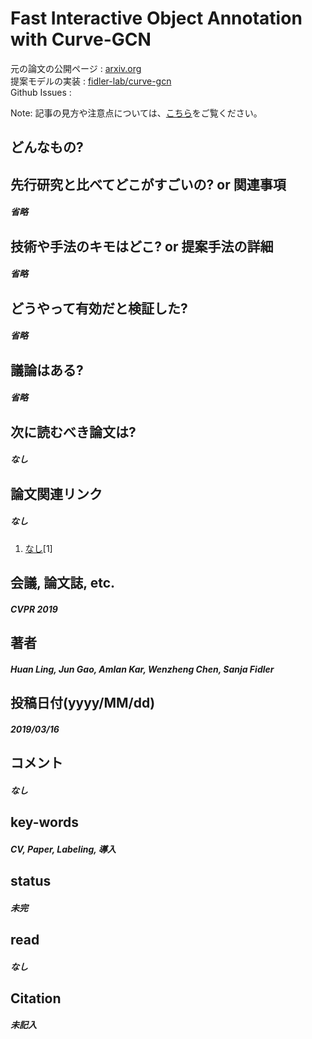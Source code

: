 # Fast Interactive Object Annotation with Curve-GCN

元の論文の公開ページ : [arxiv.org](https://arxiv.org/abs/1903.06874)  
提案モデルの実装 : [fidler-lab/curve-gcn](https://github.com/fidler-lab/curve-gcn)  
Github Issues : []()  

Note: 記事の見方や注意点については、[こちら](/)をご覧ください。

## どんなもの?

## 先行研究と比べてどこがすごいの? or 関連事項
##### 省略

## 技術や手法のキモはどこ? or 提案手法の詳細
##### 省略

## どうやって有効だと検証した?
##### 省略

## 議論はある?
##### 省略

## 次に読むべき論文は?
##### なし

## 論文関連リンク
##### なし
1. [なし]()[1]

## 会議, 論文誌, etc.
##### CVPR 2019

## 著者
##### Huan Ling, Jun Gao, Amlan Kar, Wenzheng Chen, Sanja Fidler

## 投稿日付(yyyy/MM/dd)
##### 2019/03/16

## コメント
##### なし

## key-words
##### CV, Paper, Labeling, 導入

## status
##### 未完

## read
##### なし

## Citation
##### 未記入
